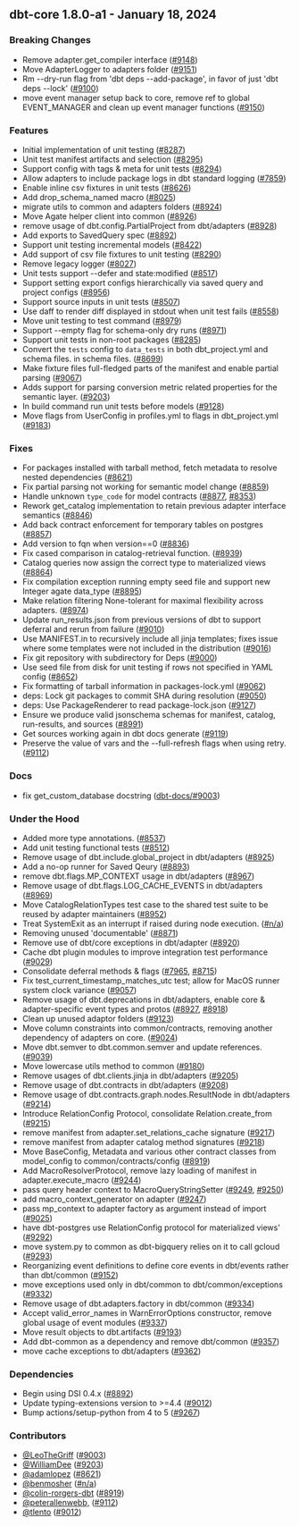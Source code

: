 ## dbt-core 1.8.0-a1 - January 18, 2024

### Breaking Changes

- Remove adapter.get_compiler interface ([#9148](https://github.com/dbt-labs/dbt-core/issues/9148))
- Move AdapterLogger to adapters folder ([#9151](https://github.com/dbt-labs/dbt-core/issues/9151))
- Rm --dry-run flag from 'dbt deps --add-package', in favor of just 'dbt deps --lock' ([#9100](https://github.com/dbt-labs/dbt-core/issues/9100))
- move event manager setup back to core, remove ref to global EVENT_MANAGER and clean up event manager functions ([#9150](https://github.com/dbt-labs/dbt-core/issues/9150))

### Features

- Initial implementation of unit testing ([#8287](https://github.com/dbt-labs/dbt-core/issues/8287))
- Unit test manifest artifacts and selection ([#8295](https://github.com/dbt-labs/dbt-core/issues/8295))
- Support config with tags & meta for unit tests ([#8294](https://github.com/dbt-labs/dbt-core/issues/8294))
- Allow adapters to include package logs in dbt standard logging  ([#7859](https://github.com/dbt-labs/dbt-core/issues/7859))
- Enable inline csv fixtures in unit tests ([#8626](https://github.com/dbt-labs/dbt-core/issues/8626))
- Add drop_schema_named macro ([#8025](https://github.com/dbt-labs/dbt-core/issues/8025))
- migrate utils to common and adapters folders ([#8924](https://github.com/dbt-labs/dbt-core/issues/8924))
- Move Agate helper client into common ([#8926](https://github.com/dbt-labs/dbt-core/issues/8926))
- remove usage of dbt.config.PartialProject from dbt/adapters ([#8928](https://github.com/dbt-labs/dbt-core/issues/8928))
- Add exports to SavedQuery spec ([#8892](https://github.com/dbt-labs/dbt-core/issues/8892))
- Support unit testing incremental models ([#8422](https://github.com/dbt-labs/dbt-core/issues/8422))
- Add support of csv file fixtures to unit testing ([#8290](https://github.com/dbt-labs/dbt-core/issues/8290))
- Remove legacy logger ([#8027](https://github.com/dbt-labs/dbt-core/issues/8027))
- Unit tests support --defer and state:modified ([#8517](https://github.com/dbt-labs/dbt-core/issues/8517))
- Support setting export configs hierarchically via saved query and project configs ([#8956](https://github.com/dbt-labs/dbt-core/issues/8956))
- Support source inputs in unit tests ([#8507](https://github.com/dbt-labs/dbt-core/issues/8507))
- Use daff to render diff displayed in stdout when unit test fails ([#8558](https://github.com/dbt-labs/dbt-core/issues/8558))
- Move unit testing to test command ([#8979](https://github.com/dbt-labs/dbt-core/issues/8979))
- Support --empty flag for schema-only dry runs ([#8971](https://github.com/dbt-labs/dbt-core/issues/8971))
- Support unit tests in non-root packages ([#8285](https://github.com/dbt-labs/dbt-core/issues/8285))
- Convert the `tests` config to `data_tests` in both dbt_project.yml and schema files. in schema files. ([#8699](https://github.com/dbt-labs/dbt-core/issues/8699))
- Make fixture files full-fledged parts of the manifest and enable partial parsing ([#9067](https://github.com/dbt-labs/dbt-core/issues/9067))
- Adds support for parsing conversion metric related properties for the semantic layer. ([#9203](https://github.com/dbt-labs/dbt-core/issues/9203))
- In build command run unit tests before models ([#9128](https://github.com/dbt-labs/dbt-core/issues/9128))
- Move flags from UserConfig in profiles.yml to flags in dbt_project.yml ([#9183](https://github.com/dbt-labs/dbt-core/issues/9183))

### Fixes

- For packages installed with tarball method, fetch metadata to resolve nested dependencies ([#8621](https://github.com/dbt-labs/dbt-core/issues/8621))
- Fix partial parsing not working for semantic model change ([#8859](https://github.com/dbt-labs/dbt-core/issues/8859))
- Handle unknown `type_code` for model contracts ([#8877](https://github.com/dbt-labs/dbt-core/issues/8877), [#8353](https://github.com/dbt-labs/dbt-core/issues/8353))
- Rework get_catalog implementation to retain previous adapter interface semantics ([#8846](https://github.com/dbt-labs/dbt-core/issues/8846))
- Add back contract enforcement for temporary tables on postgres ([#8857](https://github.com/dbt-labs/dbt-core/issues/8857))
- Add version to fqn when version==0 ([#8836](https://github.com/dbt-labs/dbt-core/issues/8836))
- Fix cased comparison in catalog-retrieval function. ([#8939](https://github.com/dbt-labs/dbt-core/issues/8939))
- Catalog queries now assign the correct type to materialized views ([#8864](https://github.com/dbt-labs/dbt-core/issues/8864))
- Fix compilation exception running empty seed file and support new Integer agate data_type ([#8895](https://github.com/dbt-labs/dbt-core/issues/8895))
- Make relation filtering None-tolerant for maximal flexibility across adapters. ([#8974](https://github.com/dbt-labs/dbt-core/issues/8974))
- Update run_results.json from previous versions of dbt to support deferral and rerun from failure ([#9010](https://github.com/dbt-labs/dbt-core/issues/9010))
- Use MANIFEST.in to recursively include all jinja templates; fixes issue where some templates were not included in the distribution ([#9016](https://github.com/dbt-labs/dbt-core/issues/9016))
- Fix git repository with subdirectory for Deps ([#9000](https://github.com/dbt-labs/dbt-core/issues/9000))
- Use seed file from disk for unit testing if rows not specified in YAML config ([#8652](https://github.com/dbt-labs/dbt-core/issues/8652))
- Fix formatting of tarball information in packages-lock.yml ([#9062](https://github.com/dbt-labs/dbt-core/issues/9062))
- deps: Lock git packages to commit SHA during resolution ([#9050](https://github.com/dbt-labs/dbt-core/issues/9050))
- deps: Use PackageRenderer to read package-lock.json ([#9127](https://github.com/dbt-labs/dbt-core/issues/9127))
- Ensure we produce valid jsonschema schemas for manifest, catalog, run-results, and sources ([#8991](https://github.com/dbt-labs/dbt-core/issues/8991))
- Get sources working again in dbt docs generate ([#9119](https://github.com/dbt-labs/dbt-core/issues/9119))
- Preserve the value of vars and the --full-refresh flags when using retry. ([#9112](https://github.com/dbt-labs/dbt-core/issues/9112))

### Docs

- fix get_custom_database docstring ([dbt-docs/#9003](https://github.com/dbt-labs/dbt-docs/issues/9003))

### Under the Hood

- Added more type annotations. ([#8537](https://github.com/dbt-labs/dbt-core/issues/8537))
- Add unit testing functional tests ([#8512](https://github.com/dbt-labs/dbt-core/issues/8512))
- Remove usage of dbt.include.global_project in dbt/adapters ([#8925](https://github.com/dbt-labs/dbt-core/issues/8925))
- Add a no-op runner for Saved Qeury ([#8893](https://github.com/dbt-labs/dbt-core/issues/8893))
- remove dbt.flags.MP_CONTEXT usage in dbt/adapters ([#8967](https://github.com/dbt-labs/dbt-core/issues/8967))
- Remove usage of dbt.flags.LOG_CACHE_EVENTS in dbt/adapters ([#8969](https://github.com/dbt-labs/dbt-core/issues/8969))
- Move CatalogRelationTypes test case to the shared test suite to be reused by adapter maintainers ([#8952](https://github.com/dbt-labs/dbt-core/issues/8952))
- Treat SystemExit as an interrupt if raised during node execution. ([#n/a](https://github.com/dbt-labs/dbt-core/issues/n/a))
- Removing unused 'documentable' ([#8871](https://github.com/dbt-labs/dbt-core/issues/8871))
- Remove use of dbt/core exceptions in dbt/adapter ([#8920](https://github.com/dbt-labs/dbt-core/issues/8920))
- Cache dbt plugin modules to improve integration test performance ([#9029](https://github.com/dbt-labs/dbt-core/issues/9029))
- Consolidate deferral methods & flags ([#7965](https://github.com/dbt-labs/dbt-core/issues/7965), [#8715](https://github.com/dbt-labs/dbt-core/issues/8715))
- Fix test_current_timestamp_matches_utc test; allow for MacOS runner system clock variance ([#9057](https://github.com/dbt-labs/dbt-core/issues/9057))
- Remove usage of dbt.deprecations in dbt/adapters, enable core & adapter-specific event types and protos ([#8927](https://github.com/dbt-labs/dbt-core/issues/8927), [#8918](https://github.com/dbt-labs/dbt-core/issues/8918))
- Clean up unused adaptor folders ([#9123](https://github.com/dbt-labs/dbt-core/issues/9123))
- Move column constraints into common/contracts, removing another dependency of adapters on core. ([#9024](https://github.com/dbt-labs/dbt-core/issues/9024))
- Move dbt.semver to dbt.common.semver and update references. ([#9039](https://github.com/dbt-labs/dbt-core/issues/9039))
- Move lowercase utils method to common ([#9180](https://github.com/dbt-labs/dbt-core/issues/9180))
- Remove usages of dbt.clients.jinja in dbt/adapters ([#9205](https://github.com/dbt-labs/dbt-core/issues/9205))
- Remove usage of dbt.contracts in dbt/adapters ([#9208](https://github.com/dbt-labs/dbt-core/issues/9208))
- Remove usage of dbt.contracts.graph.nodes.ResultNode in dbt/adapters ([#9214](https://github.com/dbt-labs/dbt-core/issues/9214))
- Introduce RelationConfig Protocol, consolidate Relation.create_from ([#9215](https://github.com/dbt-labs/dbt-core/issues/9215))
- remove manifest from adapter.set_relations_cache signature ([#9217](https://github.com/dbt-labs/dbt-core/issues/9217))
-  remove manifest from adapter catalog method signatures ([#9218](https://github.com/dbt-labs/dbt-core/issues/9218))
- Move BaseConfig, Metadata and various other contract classes from model_config to common/contracts/config ([#8919](https://github.com/dbt-labs/dbt-core/issues/8919))
- Add MacroResolverProtocol, remove lazy loading of manifest in adapter.execute_macro ([#9244](https://github.com/dbt-labs/dbt-core/issues/9244))
- pass query header context to MacroQueryStringSetter ([#9249](https://github.com/dbt-labs/dbt-core/issues/9249), [#9250](https://github.com/dbt-labs/dbt-core/issues/9250))
- add macro_context_generator on adapter ([#9247](https://github.com/dbt-labs/dbt-core/issues/9247))
- pass mp_context to adapter factory as argument instead of import ([#9025](https://github.com/dbt-labs/dbt-core/issues/9025))
- have dbt-postgres use RelationConfig protocol for materialized views' ([#9292](https://github.com/dbt-labs/dbt-core/issues/9292))
- move system.py to common as dbt-bigquery relies on it to call gcloud ([#9293](https://github.com/dbt-labs/dbt-core/issues/9293))
- Reorganizing event definitions to define core events in dbt/events rather than dbt/common ([#9152](https://github.com/dbt-labs/dbt-core/issues/9152))
- move exceptions used only in dbt/common to dbt/common/exceptions ([#9332](https://github.com/dbt-labs/dbt-core/issues/9332))
- Remove usage of dbt.adapters.factory in dbt/common ([#9334](https://github.com/dbt-labs/dbt-core/issues/9334))
- Accept valid_error_names in WarnErrorOptions constructor, remove global usage of event modules ([#9337](https://github.com/dbt-labs/dbt-core/issues/9337))
- Move result objects to dbt.artifacts ([#9193](https://github.com/dbt-labs/dbt-core/issues/9193))
- Add dbt-common as a dependency and remove dbt/common ([#9357](https://github.com/dbt-labs/dbt-core/issues/9357))
- move cache exceptions to dbt/adapters ([#9362](https://github.com/dbt-labs/dbt-core/issues/9362))

### Dependencies

- Begin using DSI 0.4.x ([#8892](https://github.com/dbt-labs/dbt-core/pull/8892))
- Update typing-extensions version to >=4.4 ([#9012](https://github.com/dbt-labs/dbt-core/pull/9012))
- Bump actions/setup-python from 4 to 5 ([#9267](https://github.com/dbt-labs/dbt-core/pull/9267))

### Contributors
- [@LeoTheGriff](https://github.com/LeoTheGriff) ([#9003](https://github.com/dbt-labs/dbt-core/issues/9003))
- [@WilliamDee](https://github.com/WilliamDee) ([#9203](https://github.com/dbt-labs/dbt-core/issues/9203))
- [@adamlopez](https://github.com/adamlopez) ([#8621](https://github.com/dbt-labs/dbt-core/issues/8621))
- [@benmosher](https://github.com/benmosher) ([#n/a](https://github.com/dbt-labs/dbt-core/issues/n/a))
- [@colin-rorgers-dbt](https://github.com/colin-rorgers-dbt) ([#8919](https://github.com/dbt-labs/dbt-core/issues/8919))
- [@peterallenwebb,](https://github.com/peterallenwebb,) ([#9112](https://github.com/dbt-labs/dbt-core/issues/9112))
- [@tlento](https://github.com/tlento) ([#9012](https://github.com/dbt-labs/dbt-core/pull/9012))
